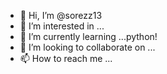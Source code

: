 - 👋 Hi, I’m @sorezz13
- 👀 I’m interested in ...
- 🌱 I’m currently learning ...python! 
- 💞️ I’m looking to collaborate on ...
- 📫 How to reach me ...

<!---
sorezz13/sorezz13 is a ✨ special ✨ repository because its `README.md` (this file) appears on your GitHub profile.
You can click the Preview link to take a look at your changes.
--->
